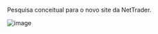 Pesquisa conceitual para o novo site da NetTrader.

![image](https://user-images.githubusercontent.com/91551542/236490084-6ae329c5-2f47-4165-a393-704f74689efe.png)
